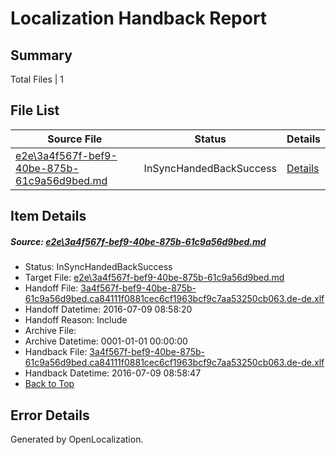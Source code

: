 # <a name='report-top'></a> Localization Handback Report

## Summary
 Total Files | 1

## File List
 Source File | Status | Details 
 ----------- | ------ | ------- 
 [e2e\3a4f567f-bef9-40be-875b-61c9a56d9bed.md](https://github.com/OpenLocalizationTestOrg/oltest/blob/1da652f9dafc4b2141fa9020a8bbe198ce5a6d57/e2e/3a4f567f-bef9-40be-875b-61c9a56d9bed.md) | InSyncHandedBackSuccess | [Details](#e9d72b12a04869fdff2b08274d462f6f4e87b1781)

## Item Details
##### <a name='e9d72b12a04869fdff2b08274d462f6f4e87b1781'></a> Source: [e2e\3a4f567f-bef9-40be-875b-61c9a56d9bed.md](https://github.com/OpenLocalizationTestOrg/oltest/blob/1da652f9dafc4b2141fa9020a8bbe198ce5a6d57/e2e/3a4f567f-bef9-40be-875b-61c9a56d9bed.md)
* Status: InSyncHandedBackSuccess
* Target File: [e2e\3a4f567f-bef9-40be-875b-61c9a56d9bed.md](https://github.com/OpenLocalizationTestOrg/oltest-dede-fly/blob/f1815fd6ecc343f46be1bb30913472a7ab40db41/e2e/3a4f567f-bef9-40be-875b-61c9a56d9bed.md)
* Handoff File: [3a4f567f-bef9-40be-875b-61c9a56d9bed.ca84111f0881cec6cf1963bcf9c7aa53250cb063.de-de.xlf](https://github.com/OpenLocalizationTestOrg/olhandoff-e2e/blob/710170a9c5925b9edf18436a0c6a7d4620f69f9e/ol-handoff/OpenLocalizationTestOrg/oltest-dede-fly/ci/ht/3a4f567f-bef9-40be-875b-61c9a56d9bed.ca84111f0881cec6cf1963bcf9c7aa53250cb063.de-de.xlf)
* Handoff Datetime: 2016-07-09 08:58:20
* Handoff Reason: Include
* Archive File: 
* Archive Datetime: 0001-01-01 00:00:00
* Handback File: [3a4f567f-bef9-40be-875b-61c9a56d9bed.ca84111f0881cec6cf1963bcf9c7aa53250cb063.de-de.xlf](https://github.com/OpenLocalizationTestOrg/olhandback-e2e/blob/965f7ddaf84d6751818ac80f4bcd5596bf3ae682/ol-handback/OpenLocalizationTestOrg/oltest-dede-fly/ci/ht/3a4f567f-bef9-40be-875b-61c9a56d9bed.ca84111f0881cec6cf1963bcf9c7aa53250cb063.de-de.xlf)
* Handback Datetime: 2016-07-09 08:58:47
* [Back to Top](#report-top)


## Error Details

Generated by OpenLocalization.
